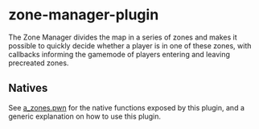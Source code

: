 # zone-manager-plugin
The Zone Manager divides the map in a series of zones and makes it possible to quickly decide whether a player is in one of these zones, with callbacks informing the gamemode of players entering and leaving precreated zones.

## Natives
See [a_zones.pwn](server/a_zones.pwn) for the native functions exposed by this plugin, and a generic explanation on how to use this plugin.
